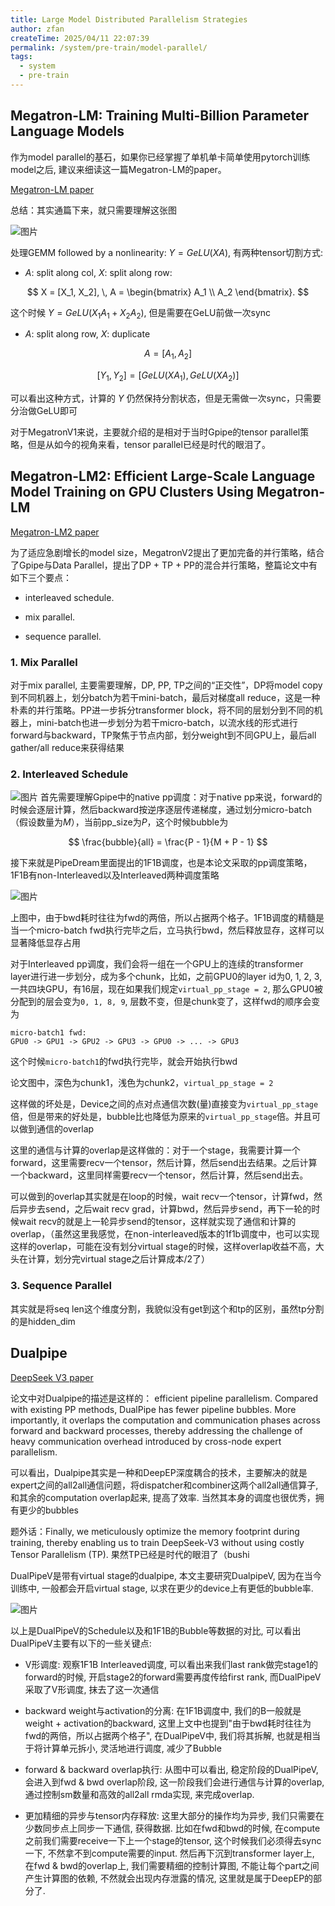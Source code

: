 ```yaml
---
title: Large Model Distributed Parallelism Strategies
author: zfan
createTime: 2025/04/11 22:07:39
permalink: /system/pre-train/model-parallel/
tags:
  - system
  - pre-train
---
```


## Megatron-LM: Training Multi-Billion Parameter Language Models

作为model parallel的基石，如果你已经掌握了单机单卡简单使用pytorch训练model之后, 建议来细读这一篇Megatron-LM的paper。

[Megatron-LM paper](https://arxiv.org/pdf/1909.08053)

总结：其实通篇下来，就只需要理解这张图

![图片](./picture/image.png)

处理GEMM followed by a nonlinearity: $Y=GeLU(XA)$, 有两种tensor切割方式:

- $A$: split along col, $X$: split along row:

$$
X = [X_1, X_2], \, A = \begin{bmatrix} A_1 \\ A_2 \end{bmatrix}.
$$

这个时候 $Y = GeLU(X_1A_1 + X_2A_2)$, 但是需要在GeLU前做一次sync

- $A$: split along row, $X$: duplicate

$$
A = [A_1, A_2]
$$

$$
[Y_1, Y_2] = [GeLU(XA_1), GeLU(XA_2)]
$$

可以看出这种方式，计算的 $Y$ 仍然保持分割状态，但是无需做一次sync，只需要分治做GeLU即可

对于MegatronV1来说，主要就介绍的是相对于当时Gpipe的tensor parallel策略，但是从如今的视角来看，tensor parallel已经是时代的眼泪了。

## Megatron-LM2: Efficient Large-Scale Language Model Training on GPU Clusters Using Megatron-LM

[Megatron-LM2 paper](https://arxiv.org/pdf/2104.04473)

为了适应急剧增长的model size，MegatronV2提出了更加完备的并行策略，结合了Gpipe与Data Parallel，提出了DP + TP + PP的混合并行策略，整篇论文中有如下三个要点：

- interleaved schedule.

- mix parallel.

- sequence parallel.

### 1. Mix Parallel

对于mix parallel, 主要需要理解，DP, PP, TP之间的“正交性”，DP将model copy到不同机器上，划分batch为若干mini-batch，最后对梯度all reduce，这是一种朴素的并行策略。PP进一步拆分transformer block，将不同的层划分到不同的机器上，mini-batch也进一步划分为若干micro-batch，以流水线的形式进行forward与backward，TP聚焦于节点内部，划分weight到不同GPU上，最后all gather/all reduce来获得结果

### 2. Interleaved Schedule

![图片](./picture/image2.png) 首先需要理解Gpipe中的native pp调度：对于native pp来说，forward的时候会逐层计算，然后backward按逆序逐层传递梯度，通过划分micro-batch（假设数量为$M$），当前pp_size为$P$，这个时候bubble为

$$
\frac{bubble}{all} = \frac{P - 1}{M + P - 1}
$$

接下来就是PipeDream里面提出的1F1B调度，也是本论文采取的pp调度策略，1F1B有non-Interleaved以及Interleaved两种调度策略

![图片](./picture/image1.png)

上图中，由于bwd耗时往往为fwd的两倍，所以占据两个格子。1F1B调度的精髓是当一个micro-batch fwd执行完毕之后，立马执行bwd，然后释放显存，这样可以显著降低显存占用

对于Interleaved pp调度，我们会将一组在一个GPU上的连续的transformer layer进行进一步划分，成为多个chunk，比如，之前GPU0的layer id为0, 1, 2, 3, 一共四块GPU，有16层，现在如果我们规定`virtual_pp_stage = 2`, 那么GPU0被分配到的层会变为`0, 1, 8, 9`, 层数不变，但是chunk变了，这样fwd的顺序会变为

```
micro-batch1 fwd:
GPU0 -> GPU1 -> GPU2 -> GPU3 -> GPU0 -> ... -> GPU3
```

这个时候`micro-batch1`的fwd执行完毕，就会开始执行bwd

论文图中，深色为chunk1，浅色为chunk2，`virtual_pp_stage = 2`

这样做的坏处是，Device之间的点对点通信次数(量)直接变为`virtual_pp_stage`倍，但是带来的好处是，bubble比也降低为原来的`virtual_pp_stage`倍。并且可以做到通信的overlap

这里的通信与计算的overlap是这样做的：对于一个stage，我需要计算一个forward，这里需要recv一个tensor，然后计算，然后send出去结果。之后计算一个backward，这里同样需要recv一个tensor，然后计算，然后send出去。

可以做到的overlap其实就是在loop的时候，wait recv一个tensor，计算fwd，然后异步去send，之后wait recv grad，计算bwd，然后异步send，再下一轮的时候wait recv的就是上一轮异步send的tensor，这样就实现了通信和计算的overlap，（虽然这里我感觉，在non-interleaved版本的1f1b调度中，也可以实现这样的overlap，可能在没有划分virtual stage的时候，这样overlap收益不高，大头在计算，划分完virtual stage之后计算成本/2了）

### 3. Sequence Parallel

其实就是将seq len这个维度分割，我貌似没有get到这个和tp的区别，虽然tp分割的是hidden_dim

## Dualpipe

[DeepSeek V3 paper](https://arxiv.org/pdf/2412.19437)

论文中对Dualpipe的描述是这样的： efficient pipeline parallelism. Compared with existing PP methods, DualPipe has fewer pipeline bubbles. More importantly, it overlaps the computation and communication phases across forward and backward processes, thereby addressing the challenge of heavy communication overhead introduced by cross-node expert parallelism.

可以看出，Dualpipe其实是一种和DeepEP深度耦合的技术，主要解决的就是expert之间的all2all通信问题，将dispatcher和combiner这两个all2all通信算子, 和其余的computation overlap起来, 提高了效率. 当然其本身的调度也很优秀，拥有更少的bubbles

题外话：Finally, we meticulously optimize the memory footprint during training, thereby enabling us to train DeepSeek-V3 without using costly Tensor Parallelism (TP). 果然TP已经是时代的眼泪了（bushi

DualPipeV是带有virtual stage的dualpipe, 本文主要研究DualpipeV, 因为在当今训练中, 一般都会开启virtual stage, 以求在更少的device上有更低的bubble率.

![图片](./picture/image3.png)

以上是DualPipeV的Schedule以及和1F1B的Bubble等数据的对比, 可以看出DualPipeV主要有以下的一些关键点:

- V形调度: 观察1F1B Interleaved调度, 可以看出来我们last rank做完stage1的forward的时候, 开启stage2的forward需要再度传给first rank, 而DualPipeV采取了V形调度, 抹去了这一次通信

- backward weight与activation的分离: 在1F1B调度中, 我们的B一般就是weight + activation的backward, 这里上文中也提到"由于bwd耗时往往为fwd的两倍，所以占据两个格子", 在DualPipeV中, 我们将其拆解, 也就是相当于将计算单元拆小, 灵活地进行调度, 减少了Bubble

- forward & backward overlap执行: 从图中可以看出, 稳定阶段的DualPipeV, 会进入到fwd & bwd overlap阶段, 这一阶段我们会进行通信与计算的overlap, 通过控制sm数量和高效的all2all rmda实现, 来完成overlap.

- 更加精细的异步与tensor内存释放: 这里大部分的操作均为异步, 我们只需要在少数同步点上同步一下通信, 获得数据. 比如在fwd和bwd的时候, 在compute之前我们需要receive一下上一个stage的tensor, 这个时候我们必须得去sync一下, 不然拿不到compute需要的input. 然后再下沉到transformer layer上, 在fwd & bwd的overlap上, 我们需要精细的控制计算图, 不能让每个part之间产生计算图的依赖, 不然就会出现内存泄露的情况, 这里就是属于DeepEP的部分了.
